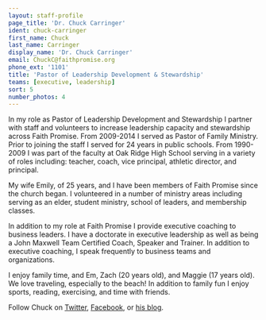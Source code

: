 ```yaml
---
layout: staff-profile
page_title: 'Dr. Chuck Carringer'
ident: chuck-carringer
first_name: Chuck
last_name: Carringer
display_name: 'Dr. Chuck Carringer'
email: ChuckC@faithpromise.org
phone_ext: '1101'
title: 'Pastor of Leadership Development & Stewardship'
teams: [executive, leadership]
sort: 5
number_photos: 4
---
```


In my role as Pastor of Leadership Development and Stewardship I partner with staff and volunteers to increase leadership capacity and stewardship across Faith Promise. From 2009-2014 I served as Pastor of Family Ministry. Prior to joining the staff I served for 24 years in public schools. From 1990-2009 I was part of the faculty at Oak Ridge High School serving in a variety of roles including: teacher, coach, vice principal, athletic director, and principal.

My wife Emily, of 25 years, and I have been members of Faith Promise since the church began. I volunteered in a number of ministry areas including serving as an elder, student ministry, school of leaders, and membership classes.

In addition to my role at Faith Promise I provide executive coaching to business leaders. I have a doctorate in executive leadership as well as being a John Maxwell Team Certified Coach, Speaker and Trainer. In addition to executive coaching, I speak frequently to business teams and organizations.

I enjoy family time, and Em, Zach (20 years old), and Maggie (17 years old). We love traveling, especially to the beach! In addition to family fun I enjoy sports, reading, exercising, and time with friends.

Follow Chuck on <a href="http://twitter.com/chuckcarringer" target="blank">Twitter</a>, <a href="http://www.facebook.com/chuckcarringer" target="_blank">Facebook</a>, or <a href="http://www.chuckcarringer.com" target="_blank">his blog</a>.
